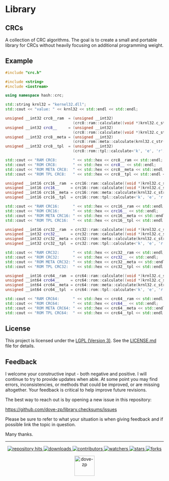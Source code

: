 # Library 
## CRCs

A collection of CRC algorithms. The goal is to create a small and portable library for CRCs without heavily focusing on additional programming weight.

## Example

```cpp
#include "crc.h"

#include <string>
#include <iostream>

using namespace hash::crc;

std::string krnl32 = "kernel32.dll";
std::cout << "value: " << krnl32 << std::endl << std::endl;

unsigned __int32 crc8__ram  = (unsigned __int32)
                              (crc8::ram::calculate((void *)krnl32.c_str(), krnl32.length()));
unsigned __int32 crc8__     = (unsigned __int32)
                              (crc8::rom::calculate((void *)krnl32.c_str(), krnl32.length()));
unsigned __int32 crc8__meta = (unsigned __int32)
                              (crc8::rom::meta::calculate(krnl32.c_str()));
unsigned __int32 crc8__tpl  = (unsigned __int32)
                              (crc8::rom::tpl::calculate<'k', 'e', 'r', 'n', 'e', 'l', '3', '2', '.', 'd', 'l', 'l'>::value);

std::cout << "RAM CRC8:       " << std::hex << crc8__ram << std::endl;
std::cout << "ROM CRC8:       " << std::hex << crc8__ << std::endl;
std::cout << "ROM META CRC8:  " << std::hex << crc8__meta << std::endl;
std::cout << "ROM TPL CRC8:   " << std::hex << crc8__tpl << std::endl << std::endl;

unsigned __int16 crc16__ram  = crc16::ram::calculate((void *)krnl32.c_str(), krnl32.length());
unsigned __int16 crc16__     = crc16::rom::calculate((void *)krnl32.c_str(), krnl32.length());
unsigned __int16 crc16__meta = crc16::rom::meta::calculate(krnl32.c_str());
unsigned __int16 crc16__tpl  = crc16::rom::tpl::calculate<'k', 'e', 'r', 'n', 'e', 'l', '3', '2', '.', 'd', 'l', 'l'>::value;

std::cout << "RAM CRC16:      " << std::hex << crc16__ram << std::endl;
std::cout << "ROM CRC16:      " << std::hex << crc16__ << std::endl;
std::cout << "ROM META CRC16: " << std::hex << crc16__meta << std::endl;
std::cout << "ROM TPL CRC16:  " << std::hex << crc16__tpl << std::endl << std::endl;

unsigned __int16 crc32__ram  = crc32::ram::calculate((void *)krnl32.c_str(), krnl32.length());
unsigned __int32 crc32__     = crc32::rom::calculate((void *)krnl32.c_str(), krnl32.length());
unsigned __int32 crc32__meta = crc32::rom::meta::calculate(krnl32.c_str());
unsigned __int32 crc32__tpl  = crc32::rom::tpl::calculate<'k', 'e', 'r', 'n', 'e', 'l', '3', '2', '.', 'd', 'l', 'l'>::value;

std::cout << "RAM CRC32:      " << std::hex << crc32__ram << std::endl;
std::cout << "ROM CRC32:      " << std::hex << crc32__ << std::endl;
std::cout << "ROM META CRC32: " << std::hex << crc32__meta << std::endl;
std::cout << "ROM TPL CRC32:  " << std::hex << crc32__tpl << std::endl << std::endl;

unsigned __int16 crc64__ram  = crc64::ram::calculate((void *)krnl32.c_str(), krnl32.length());
unsigned __int64 crc64__     = crc64::rom::calculate((void *)krnl32.c_str(), krnl32.length());
unsigned __int64 crc64__meta = crc64::rom::meta::calculate(krnl32.c_str());
unsigned __int64 crc64__tpl  = crc64::rom::tpl::calculate<'k', 'e', 'r', 'n', 'e', 'l', '3', '2', '.', 'd', 'l', 'l'>::value;

std::cout << "RAM CRC64:      " << std::hex << crc64__ram << std::endl;
std::cout << "ROM CRC64:      " << std::hex << crc64__ << std::endl;
std::cout << "ROM META CRC64: " << std::hex << crc64__meta << std::endl;
std::cout << "ROM TPL CRC64:  " << std::hex << crc64__tpl << std::endl << std::endl;
```

## License

This project is licensed under the [LGPL (Version 3)](https://tldrlegal.com/license/gnu-lesser-general-public-license-v3-(lgpl-3)). See the [LICENSE.md](./LICENSE.md) file for details.

<!--  -->


## Feedback

I welcome your constructive input - both negative and positive. I will continue to try to provide updates when able. At some point you may find errors, inconsistencies, or methods that could be improved, or are missing altogether. Your feedback is critical to help improve future revisions.

The best way to reach out is by opening a new issue in this repository:

https://github.com/dove-zp/library.checksums/issues

Please be sure to refer to what your situation is when giving feedback and if possible link the topic in question.

Many thanks.

<hr/>

<p align="center">
  <p align="center">
    <a href="https://hits.seeyoufarm.com/api/count/graph/dailyhits.svg?url=https://github.com/dove-zp/library.checksums">
      <img src="https://hits.seeyoufarm.com/api/count/incr/badge.svg?url=https%3A%2F%2Fgithub.com%2Fdove-zp%2Flibrary.checksums&count_bg=%2379C83D&title_bg=%23555555&icon=&icon_color=%23E7E7E7&title=hits&edge_flat=true" alt="repository hits">
    </a>
    <a href="https://github.com/dove-zp/library.checksums/releases">
      <img src="https://img.shields.io/github/downloads/dove-zp/library.checksums/total?style=flat-square" alt="downloads"/>
    </a>
    <a href="https://github.com/dove-zp/library.checksums/graphs/contributors">
      <img src="https://img.shields.io/github/contributors/dove-zp/library.checksums?style=flat-square" alt="contributors"/>
    </a>
    <a href="https://github.com/dove-zp/library.checksums/watchers">
      <img src="https://img.shields.io/github/watchers/dove-zp/library.checksums?style=flat-square" alt="watchers"/>
    </a>
    <a href="https://github.com/dove-zp/library.checksums/stargazers">
      <img src="https://img.shields.io/github/stars/dove-zp/library.checksums?style=flat-square" alt="stars"/>
    </a>
    <a href="https://github.com/dove-zp/library.checksums/network/members">
      <img src="https://img.shields.io/github/forks/dove-zp/library.checksums?style=flat-square" alt="forks"/>
    </a>
  </p>
</p>

<p align="center">
  <a href="https://github.com/dove-zp">
    <img width="64" heigth="64" src="https://avatars.githubusercontent.com/u/89095890" alt="dove-zp"/>
  </a>  
</p>

